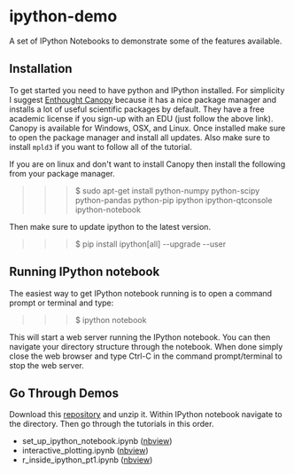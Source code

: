 # ipython-demo

A set of IPython Notebooks to demonstrate some of the features available. 

## Installation

To get started you need to have python and IPython installed. For simplicity
I suggest [Enthought Canopy](https://store.enthought.com/#canopy-academic)
because it has a nice package manager and installs a lot of useful scientific
packages by default. They have a free academic license if you sign-up with an
EDU (just follow the above link). Canopy is available for Windows, OSX, and
Linux. Once installed make sure to open the package manager and install all
updates. Also make sure to install `mpld3` if you want to follow all of the
tutorial.

If you are on linux and don't want to install Canopy then install the following
from your package manager.

>>> $ sudo apt-get install python-numpy python-scipy python-pandas python-pip ipython ipython-qtconsole ipython-notebook

Then make sure to update ipython to the latest version.

>>> $ pip install ipython[all] --upgrade --user

## Running IPython notebook

The easiest way to get IPython notebook running is to open a command prompt or terminal and type:

>>> $ ipython notebook

This will start a web server running the IPython notebook. You can then navigate your directory structure through the notebook. When done simply close the web browser and type Ctrl-C in the command prompt/terminal to stop the web server.

## Go Through Demos

Download this [repository](https://github.com/McIntyre-Lab/ipython-demo/archive/master.zip) and unzip it. Within IPython notebook navigate to the directory. Then go through the tutorials in this order.

* set_up_ipython_notebook.ipynb ([nbview](http://nbviewer.ipython.org/github/McIntyre-Lab/ipython-demo/blob/master/set_up_ipython_notebook.ipynb))
* interactive_plotting.ipynb ([nbview](http://nbviewer.ipython.org/github/McIntyre-Lab/ipython-demo/blob/master/interactive_plotting.ipynb))
* r_inside_ipython_pt1.ipynb ([nbview](http://nbviewer.ipython.org/github/McIntyre-Lab/ipython-demo/blob/master/r_inside_ipython_pt1.ipynb))
